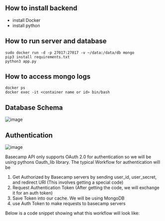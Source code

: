 ## How to install backend
* install Docker
* install python

## How to run server and database
```
sudo docker run -d -p 27017:27017 -v ~/data:/data/db mongo
pip3 install requirements.txt
python3 app.py
```

## How to access mongo logs
```
docker ps
docker exec -it <container name or id> bin/bash
```

## Database Schema
![image](https://user-images.githubusercontent.com/39757882/81496104-eafea600-9269-11ea-8780-391b62cc7c41.png)

## Authentication

![image](https://user-images.githubusercontent.com/39757882/81513016-0c977600-92da-11ea-95ba-a236b9cafed3.png)

Basecamp API only supports OAuth 2.0 for authentication so we will be using pythons Oauth_lib library. The typical Workflow for authentication will be
1. Get Authorized by Basecamp servers by sending user_id, user_secret, and redirect URI (This involves getting a special code)
2. Request Authentication Token (After getting the code, we will exchange it for an auth token)
3. Save Token into our cache. We will be using MongoDB
4. use Auth Token to make requests to basecamp servers

Below is a code snippet showing what this workflow will look like:





